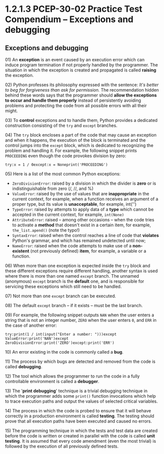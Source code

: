# 1.2.1.3 PCEP-30-02 Practice Test Compendium – Exceptions and debugging

## Exceptions and debugging

01\) An **exception** is an event caused by an execution error which can induce program termination if not properly handled by the programmer. The situation in which the exception is created and propagated is called **raising** the exception.

02\) Python professes its philosophy expressed with the sentence: _It's better to beg for forgiveness than ask for permission._ The recommendation hidden behind these words says that the programmer should **allow the exceptions to occur and handle them properly** instead of persistently avoiding problems and protecting the code from all possible errors with all their might.

03\) To **control** exceptions and to handle them, Python provides a dedicated construction consisting of the `try` and `except` branches.

04\) The `try` block encloses a part of the code that may cause an exception and when it happens, the execution of the block is terminated and the control jumps into the `except` block, which is dedicated to recognizing the problem and handling it. For example, the following snippet prints `PROCEEDING` even though the code provokes division by zero:

`try:x = 1 / 0except:x = Noneprint('PROCEEDING')`

05\) Here is a list of the most common Python exceptions:

* `ZeroDivisionError`: raised by a division in which the divider is **zero** or is indistinguishable from zero (/, //, and %)
* `ValueError`: raised by the use of values that are **inappropriate** in the current context, for example, when a function receives an argument of a proper type, but its value is **unacceptable**, for example, int('')
* `TypeError`: raised by attempts to apply data of a **type** which cannot be accepted in the current context, for example, `int(None)`
* `AttributeError`: raised – among other occasions – when the code tries to activate a **method** that doesn't exist in a certain item, for example, `the_list.apend()` (note the typo!)
* `SyntaxError`: raised when the control reaches a line of code that **violates** Python's grammar, and which has remained undetected until now;
* `NameError`: raised when the code attempts to make use of a **non-existent** (not previously defined) **item**, for example, a variable or a function.

06\) When more than one exception is expected inside the `try` block and these different exceptions require different handling, another syntax is used where there is more than one named `except` branch. The unnamed (anonymous) `except` branch is the **default** one, and is responsible for servicing these exceptions which still need to be handled.

07\) Not more than one `except` branch can be executed.

08\) The default `except` branch – if it exists – must be the last branch.

09\) For example, the following snippet outputs `NAN` when the user enters a string that is not an integer number, `ZERO` when the user enters `0`, and `ERR` in the case of another error:

`try:print(1 / int(input("Enter a number: ")))except ValueError:print('NAN')except ZeroDivisionError:print('ZERO')except:print('ERR')`

10\) An error existing in the code is commonly called a **bug**.

11\) The process by which bugs are detected and removed from the code is called **debugging**.

12\) The tool which allows the programmer to run the code in a fully controllable environment is called a **debugger**.

13\) The '**print debugging**' technique is a trivial debugging technique in which the programmer adds some `print()` function invocations which help to trace execution paths and output the values of selected critical variables.

14\) The process in which the code is probed to ensure that it will behave correctly in a production environment is called **testing**. The testing should prove that all execution paths have been executed and caused no errors.

15\) The programming technique in which the tests and test data are created before the code is written or created in parallel with the code is called **unit testing**. It is assumed that every code amendment (even the most trivial) is followed by the execution of all previously defined tests.
